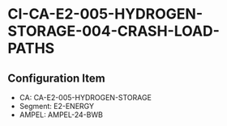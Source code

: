 # CI-CA-E2-005-HYDROGEN-STORAGE-004-CRASH-LOAD-PATHS

## Configuration Item
- CA: CA-E2-005-HYDROGEN-STORAGE
- Segment: E2-ENERGY
- AMPEL: AMPEL-24-BWB

